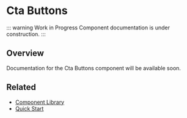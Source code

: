 # Cta Buttons

::: warning Work in Progress
Component documentation is under construction.
:::

## Overview

Documentation for the Cta Buttons component will be available soon.

## Related

- [Component Library](/components/)
- [Quick Start](/guide/quick-start)
